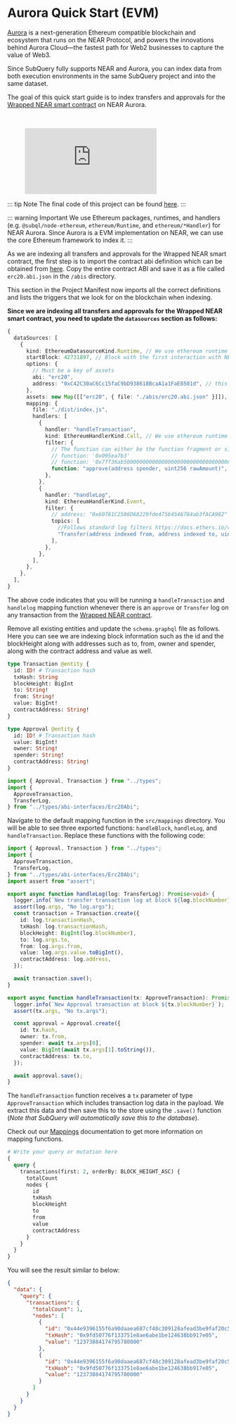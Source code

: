# Aurora Quick Start (EVM)

[Aurora](https://aurora.dev) is a next-generation Ethereum compatible blockchain and ecosystem that runs on the NEAR Protocol, and powers the innovations behind Aurora Cloud—the fastest path for Web2 businesses to capture the value of Web3.

Since SubQuery fully supports NEAR and Aurora, you can index data from both execution environments in the same SubQuery project and into the same dataset.

The goal of this quick start guide is to index transfers and approvals for the [Wrapped NEAR smart contract](https://explorer.aurora.dev/address/0xC42C30aC6Cc15faC9bD938618BcaA1a1FaE8501d) on NEAR Aurora.

<br/>
<figure class="video_container">
  <iframe src="https://www.youtube.com/embed/cjziTXhGBGw" frameborder="0" allowfullscreen="true"></iframe>
</figure>

<!-- @include: ../snippets/quickstart-reference.md -->

<!-- @include: ../snippets/near-quickstart-reference.md -->

::: tip Note
The final code of this project can be found [here](https://github.com/subquery/near-subql-starter/tree/main/Near/near-aurora-starter).
:::

<!-- @include: ../snippets/evm-manifest-intro.md#level2 -->

::: warning Important
We use Ethereum packages, runtimes, and handlers (e.g. `@subql/node-ethereum`, `ethereum/Runtime`, and `ethereum/*Handler`) for NEAR Aurora. Since Aurora is a EVM implementation on NEAR, we can use the core Ethereum framework to index it.
:::

As we are indexing all transfers and approvals for the Wrapped NEAR smart contract, the first step is to import the contract abi definition which can be obtained from [here](https://explorer.aurora.dev/address/0xC42C30aC6Cc15faC9bD938618BcaA1a1FaE8501d/contracts#address-tabs). Copy the entire contract ABI and save it as a file called `erc20.abi.json` in the `/abis` directory.

This section in the Project Manifest now imports all the correct definitions and lists the triggers that we look for on the blockchain when indexing.

**Since we are indexing all transfers and approvals for the Wrapped NEAR smart contract, you need to update the `datasources` section as follows:**

```ts
{
  dataSources: [
    {
      kind: EthereumDatasourceKind.Runtime, // We use ethereum runtime since NEAR Aurora is a layer-2 that is compatible
      startBlock: 42731897, // Block with the first interaction with NEAR https://explorer.aurora.dev/tx/0xc14305c06ef0a271817bb04b02e02d99b3f5f7b584b5ace0dab142777b0782b1
      options: {
        // Must be a key of assets
        abi: "erc20",
        address: "0xC42C30aC6Cc15faC9bD938618BcaA1a1FaE8501d", // this is the contract address for wrapped NEAR https://explorer.aurora.dev/address/0xC42C30aC6Cc15faC9bD938618BcaA1a1FaE8501d
      },
      assets: new Map([["erc20", { file: "./abis/erc20.abi.json" }]]),
      mapping: {
        file: "./dist/index.js",
        handlers: [
          {
            handler: "handleTransaction",
            kind: EthereumHandlerKind.Call, // We use ethereum runtime since NEAR Aurora is a layer-2 that is compatible
            filter: {
              // The function can either be the function fragment or signature
              // function: '0x095ea7b3'
              // function: '0x7ff36ab500000000000000000000000000000000000000000000000000000000'
              function: "approve(address spender, uint256 rawAmount)",
            },
          },
          {
            handler: "handleLog",
            kind: EthereumHandlerKind.Event,
            filter: {
              // address: "0x60781C2586D68229fde47564546784ab3fACA982"
              topics: [
                //Follows standard log filters https://docs.ethers.io/v5/concepts/events/
                "Transfer(address indexed from, address indexed to, uint256 amount)",
              ],
            },
          },
        ],
      },
    },
  ],
}
```

The above code indicates that you will be running a `handleTransaction` and `handlelog` mapping function whenever there is an `approve` or `Transfer` log on any transaction from the [Wrapped NEAR contract](https://explorer.aurora.dev/address/0xC42C30aC6Cc15faC9bD938618BcaA1a1FaE8501d/contracts#address-tabs).

<!-- @include: ../snippets/ethereum-manifest-note.md -->

<!-- @include: ../snippets/schema-intro.md#level2 -->

Remove all existing entities and update the `schema.graphql` file as follows. Here you can see we are indexing block information such as the id and the blockHeight along with addresses such as to, from, owner and spender, along with the contract address and value as well.

```graphql
type Transaction @entity {
  id: ID! # Transaction hash
  txHash: String
  blockHeight: BigInt
  to: String!
  from: String!
  value: BigInt!
  contractAddress: String!
}

type Approval @entity {
  id: ID! # Transaction hash
  value: BigInt!
  owner: String!
  spender: String!
  contractAddress: String!
}
```

<!-- @include: ../snippets/note-on-entity-relationships.md -->

<!-- @include: ../snippets/evm-codegen.md -->

```ts
import { Approval, Transaction } from "../types";
import {
  ApproveTransaction,
  TransferLog,
} from "../types/abi-interfaces/Erc20Abi";
```

<!-- @include: ../snippets/schema-note.md -->

<!-- @include: ../snippets/mapping-intro.md#level2 -->

Navigate to the default mapping function in the `src/mappings` directory. You will be able to see three exported functions: `handleBlock`, `handleLog`, and `handleTransaction`. Replace these functions with the following code:

```ts
import { Approval, Transaction } from "../types";
import {
  ApproveTransaction,
  TransferLog,
} from "../types/abi-interfaces/Erc20Abi";
import assert from "assert";

export async function handleLog(log: TransferLog): Promise<void> {
  logger.info(`New transfer transaction log at block ${log.blockNumber}`);
  assert(log.args, "No log.args");
  const transaction = Transaction.create({
    id: log.transactionHash,
    txHash: log.transactionHash,
    blockHeight: BigInt(log.blockNumber),
    to: log.args.to,
    from: log.args.from,
    value: log.args.value.toBigInt(),
    contractAddress: log.address,
  });

  await transaction.save();
}

export async function handleTransaction(tx: ApproveTransaction): Promise<void> {
  logger.info(`New Approval transaction at block ${tx.blockNumber}`);
  assert(tx.args, "No tx.args");

  const approval = Approval.create({
    id: tx.hash,
    owner: tx.from,
    spender: await tx.args[0],
    value: BigInt(await tx.args[1].toString()),
    contractAddress: tx.to,
  });

  await approval.save();
}
```

The `handleTransaction` function receives a `tx` parameter of type `ApproveTransaction` which includes transaction log data in the payload. We extract this data and then save this to the store using the `.save()` function (_Note that SubQuery will automatically save this to the database_).

Check out our [Mappings](../../build/mapping-functions/mapping/ethereum.md) documentation to get more information on mapping functions.

<!-- @include: ../snippets/ethereum-mapping-note.md -->

<!-- @include: ../snippets/build.md -->

<!-- @include: ../snippets/run-locally.md -->

<!-- @include: ../snippets/query-intro.md -->

```graphql
# Write your query or mutation here
{
  query {
    transactions(first: 2, orderBy: BLOCK_HEIGHT_ASC) {
      totalCount
      nodes {
        id
        txHash
        blockHeight
        to
        from
        value
        contractAddress
      }
    }
  }
}
```

You will see the result similar to below:

```json
{
  "data": {
    "query": {
      "transactions": {
        "totalCount": 1,
        "nodes": [
          {
            "id": "0x44e9396155f6a90daaea687cf48c309128afead3be9faf20c5de3d81f6f318a6-5",
            "txHash": "0x9fd50776f133751e8ae6abe1be124638bb917e05",
            "value": "12373884174795780000"
          },
          {
            "id": "0x44e9396155f6a90daaea687cf48c309128afead3be9faf20c5de3d81f6f318a6-5",
            "txHash": "0x9fd50776f133751e8ae6abe1be124638bb917e05",
            "value": "12373884174795780000"
          }
        ]
      }
    }
  }
}
```

<!-- @include: ../snippets/whats-next.md -->
